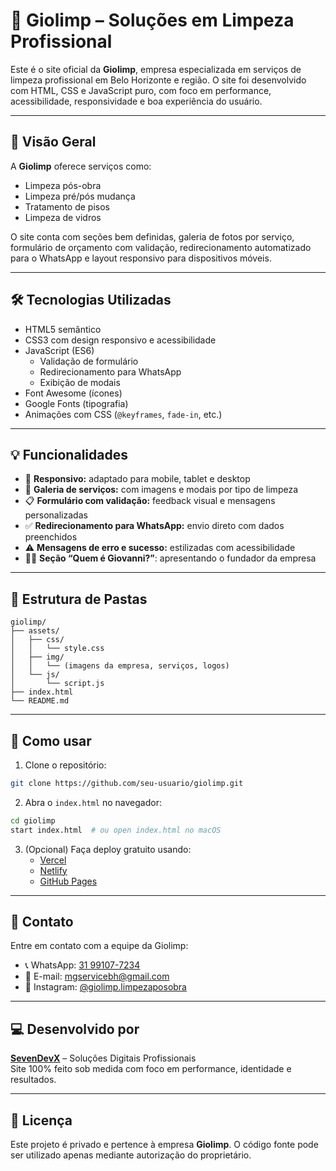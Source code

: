 
# 🧼 Giolimp – Soluções em Limpeza Profissional

Este é o site oficial da **Giolimp**, empresa especializada em serviços de limpeza profissional em Belo Horizonte e região. O site foi desenvolvido com HTML, CSS e JavaScript puro, com foco em performance, acessibilidade, responsividade e boa experiência do usuário.

---

## 📌 Visão Geral

A **Giolimp** oferece serviços como:

- Limpeza pós-obra
- Limpeza pré/pós mudança
- Tratamento de pisos
- Limpeza de vidros

O site conta com seções bem definidas, galeria de fotos por serviço, formulário de orçamento com validação, redirecionamento automatizado para o WhatsApp e layout responsivo para dispositivos móveis.

---

## 🛠️ Tecnologias Utilizadas

- HTML5 semântico
- CSS3 com design responsivo e acessibilidade
- JavaScript (ES6)
  - Validação de formulário
  - Redirecionamento para WhatsApp
  - Exibição de modais
- Font Awesome (ícones)
- Google Fonts (tipografia)
- Animações com CSS (`@keyframes`, `fade-in`, etc.)

---

## 💡 Funcionalidades

- 📱 **Responsivo:** adaptado para mobile, tablet e desktop
- 📸 **Galeria de serviços:** com imagens e modais por tipo de limpeza
- 📋 **Formulário com validação:** feedback visual e mensagens personalizadas
- ✅ **Redirecionamento para WhatsApp:** envio direto com dados preenchidos
- ⚠️ **Mensagens de erro e sucesso:** estilizadas com acessibilidade
- 🧍‍♂️ **Seção “Quem é Giovanni?”**: apresentando o fundador da empresa

---

## 📂 Estrutura de Pastas

```
giolimp/
├── assets/
│   ├── css/
│   │   └── style.css
│   ├── img/
│   │   └── (imagens da empresa, serviços, logos)
│   └── js/
│       └── script.js
├── index.html
└── README.md
```

---

## 🚀 Como usar

1. Clone o repositório:

```bash
git clone https://github.com/seu-usuario/giolimp.git
```

2. Abra o `index.html` no navegador:

```bash
cd giolimp
start index.html  # ou open index.html no macOS
```

3. (Opcional) Faça deploy gratuito usando:
   - [Vercel](https://vercel.com)
   - [Netlify](https://netlify.com)
   - [GitHub Pages](https://pages.github.com)

---

## 📧 Contato

Entre em contato com a equipe da Giolimp:

- 📞 WhatsApp: [31 99107-7234](https://wa.me/5531991077234)
- 📩 E-mail: mgservicebh@gmail.com
- 📸 Instagram: [@giolimp.limpezaposobra](https://instagram.com/giolimp.limpezaposobra)

---

## 💻 Desenvolvido por

**[SevenDevX](https://www.sevendevx.com)** – Soluções Digitais Profissionais  
Site 100% feito sob medida com foco em performance, identidade e resultados.

---

## 📄 Licença

Este projeto é privado e pertence à empresa **Giolimp**. O código fonte pode ser utilizado apenas mediante autorização do proprietário.
